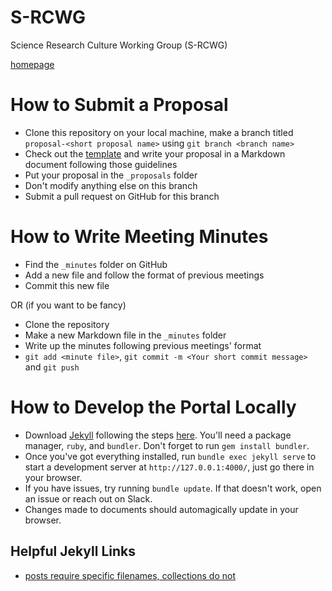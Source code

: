 # S-RCWG
Science Research Culture Working Group (S-RCWG)

[homepage](https://sainsburywellcomecentre.github.io/S-RCWG)

# How to Submit a Proposal
- Clone this repository on your local machine, make a branch titled `proposal-<short proposal name>` using `git branch <branch name>`
- Check out the [template](proposal_template.md) and write your proposal in a Markdown document following those guidelines
- Put your proposal in the `_proposals` folder
- Don't modify anything else on this branch
- Submit a pull request on GitHub for this branch

# How to Write Meeting Minutes
- Find the `_minutes` folder on GitHub
- Add a new file and follow the format of previous meetings
- Commit this new file

OR (if you want to be fancy)

- Clone the repository
- Make a new Markdown file in the `_minutes` folder
- Write up the minutes following previous meetings' format
- `git add <minute file>`, `git commit -m <Your short commit message>` and `git push`

# How to Develop the Portal Locally

- Download [Jekyll](https://jekyllrb.com/docs/installation/) following the steps [here](https://docs.github.com/en/free-pro-team@latest/github/working-with-github-pages/testing-your-github-pages-site-locally-with-jekyll). You'll need a package manager, `ruby`, and `bundler`. Don't forget to run `gem install bundler`.
- Once you've got everything installed, run `bundle exec jekyll serve` to start a development server at `http://127.0.0.1:4000/`, just go there in your browser.
- If you have issues, try running `bundle update`. If that doesn't work, open an issue or reach out on Slack.
- Changes made to documents should automagically update in your browser.

## Helpful Jekyll Links

- [posts require specific filenames, collections do not](https://stackoverflow.com/questions/27099427/jekyll-filename-without-date)